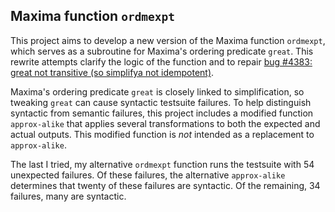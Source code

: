 ## Maxima function `ordmexpt`

This project aims to develop a new version of the Maxima function `ordmexpt`, 
which serves as a subroutine for Maxima's ordering predicate `great`. This 
rewrite attempts clarify the logic of the function and to repair [bug #4383: 
great not transitive (so simplifya not idempotent)](https://sourceforge.net/p/maxima/bugs/4383/).

Maxima's ordering predicate `great` is closely linked to simplification, 
so tweaking `great` can cause syntactic testsuite failures. To help 
distinguish syntactic from semantic failures, this project includes a 
modified function `approx-alike` that applies several transformations 
to both the expected and actual outputs. This modified function is *not* 
intended as a replacement to `approx-alike`. 

The last I tried, my alternative `ordmexpt` function runs the testsuite 
with 54 unexpected failures. Of these failures, the alternative `approx-alike` 
determines that twenty of these failures are syntactic. Of the remaining, 
34 failures, many are syntactic.




